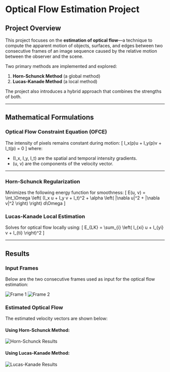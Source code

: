 # Optical Flow Estimation Project

## Project Overview
This project focuses on the **estimation of optical flow**—a technique to compute the apparent motion of objects, surfaces, and edges between two consecutive frames of an image sequence caused by the relative motion between the observer and the scene.

Two primary methods are implemented and explored:
1. **Horn-Schunck Method** (a global method)
2. **Lucas-Kanade Method** (a local method)

The project also introduces a hybrid approach that combines the strengths of both.

---

## Mathematical Formulations

### Optical Flow Constraint Equation (OFCE)
The intensity of pixels remains constant during motion:
\[
I_x(p)u + I_y(p)v + I_t(p) = 0
\]
where:
- \(I_x, I_y, I_t\) are the spatial and temporal intensity gradients.
- \(u, v\) are the components of the velocity vector.

---

### Horn-Schunck Regularization
Minimizes the following energy function for smoothness:
\[
E(u, v) = \int_\Omega \left( (I_x u + I_y v + I_t)^2 + \alpha \left( \|\nabla u\|^2 + \|\nabla v\|^2 \right) \right) d\Omega
\]

### Lucas-Kanade Local Estimation
Solves for optical flow locally using:
\[
E_{LK} = \sum_{i} \left( I_{xi} u + I_{yi} v + I_{ti} \right)^2
\]

---

## Results

### Input Frames
Below are the two consecutive frames used as input for the optical flow estimation:

![Frame 1](woman1.png) ![Frame 2](woman2.png)

### Estimated Optical Flow
The estimated velocity vectors are shown below:

#### Using Horn-Schunck Method:
![Horn-Schunck Results](path/to/horn_schunck_results.png)

#### Using Lucas-Kanade Method:
![Lucas-Kanade Results](path/to/lucas_kanade_results.png)
